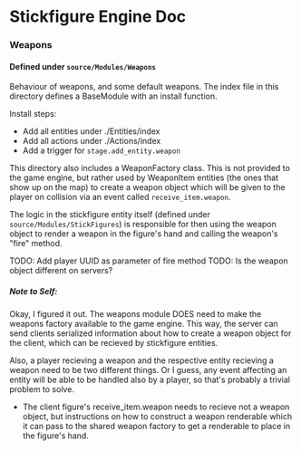 # Stickfigure Engine Doc

### Weapons

#### Defined under `source/Modules/Weapons`
Behaviour of weapons, and some default weapons.
The index file in this directory defines a BaseModule with an install function.

Install steps:
-   Add all entities under ./Entities/index
-   Add all actions  under ./Actions/index
-   Add a trigger for `stage.add_entity.weapon`

This directory also includes a WeaponFactory class. This is not provided to the
game engine, but rather used by WeaponItem entities (the ones that show up on
the map) to create a weapon object which will be given to the player on
collision via an event called `receive_item.weapon`.

The logic in the stickfigure entity itself (defined under
`source/Modules/StickFigures`) is responsible for then using the weapon object
to render a weapon in the figure's hand and calling the weapon's "fire" method.

TODO: Add player UUID as parameter of fire method
TODO: Is the weapon object different on servers?

##### Note to Self:
Okay, I figured it out. The weapons module DOES need to make the weapons factory
available to the game engine. This way, the server can send clients serialized
information about how to create a weapon object for the client, which can be
recieved by stickfigure entities.

Also, a player recieving a weapon and the respective entity recieving a weapon
need to be two different things. Or I guess, any event affecting an entity will
be able to be handled also by a player, so that's probably a trivial problem to
solve.

- The client figure's receive_item.weapon needs to recieve not a weapon object,
  but instructions on how to construct a weapon renderable which it can pass to
  the shared weapon factory to get a renderable to place in the figure's hand.
